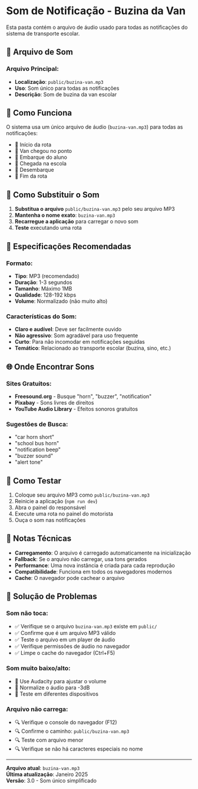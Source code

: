 # Som de Notificação - Buzina da Van

Esta pasta contém o arquivo de áudio usado para todas as notificações do sistema de transporte escolar.

## 📁 Arquivo de Som

### Arquivo Principal:
- **Localização**: `public/buzina-van.mp3`
- **Uso**: Som único para todas as notificações
- **Descrição**: Som de buzina da van escolar

## 🎵 Como Funciona

O sistema usa um único arquivo de áudio (`buzina-van.mp3`) para todas as notificações:
- 🚀 Início da rota
- 🚐 Van chegou no ponto
- 👤 Embarque do aluno
- 🏫 Chegada na escola
- 🚪 Desembarque
- 🏁 Fim da rota

## 🔄 Como Substituir o Som

1. **Substitua o arquivo** `public/buzina-van.mp3` pelo seu arquivo MP3
2. **Mantenha o nome exato**: `buzina-van.mp3`
3. **Recarregue a aplicação** para carregar o novo som
4. **Teste** executando uma rota

## 🎨 Especificações Recomendadas

### Formato:
- **Tipo**: MP3 (recomendado)
- **Duração**: 1-3 segundos
- **Tamanho**: Máximo 1MB
- **Qualidade**: 128-192 kbps
- **Volume**: Normalizado (não muito alto)

### Características do Som:
- **Claro e audível**: Deve ser facilmente ouvido
- **Não agressivo**: Som agradável para uso frequente
- **Curto**: Para não incomodar em notificações seguidas
- **Temático**: Relacionado ao transporte escolar (buzina, sino, etc.)

## 🌐 Onde Encontrar Sons

### Sites Gratuitos:
- **Freesound.org** - Busque "horn", "buzzer", "notification"
- **Pixabay** - Sons livres de direitos
- **YouTube Audio Library** - Efeitos sonoros gratuitos

### Sugestões de Busca:
- "car horn short"
- "school bus horn"
- "notification beep"
- "buzzer sound"
- "alert tone"

## 🧪 Como Testar

1. Coloque seu arquivo MP3 como `public/buzina-van.mp3`
2. Reinicie a aplicação (`npm run dev`)
3. Abra o painel do responsável
4. Execute uma rota no painel do motorista
5. Ouça o som nas notificações

## 📝 Notas Técnicas

- **Carregamento**: O arquivo é carregado automaticamente na inicialização
- **Fallback**: Se o arquivo não carregar, usa tons gerados
- **Performance**: Uma nova instância é criada para cada reprodução
- **Compatibilidade**: Funciona em todos os navegadores modernos
- **Cache**: O navegador pode cachear o arquivo

## 🔧 Solução de Problemas

### Som não toca:
- ✅ Verifique se o arquivo `buzina-van.mp3` existe em `public/`
- ✅ Confirme que é um arquivo MP3 válido
- ✅ Teste o arquivo em um player de áudio
- ✅ Verifique permissões de áudio no navegador
- ✅ Limpe o cache do navegador (Ctrl+F5)

### Som muito baixo/alto:
- 🔧 Use Audacity para ajustar o volume
- 🔧 Normalize o áudio para -3dB
- 🔧 Teste em diferentes dispositivos

### Arquivo não carrega:
- 🔍 Verifique o console do navegador (F12)
- 🔍 Confirme o caminho: `public/buzina-van.mp3`
- 🔍 Teste com arquivo menor
- 🔍 Verifique se não há caracteres especiais no nome

---

**Arquivo atual**: `buzina-van.mp3`  
**Última atualização**: Janeiro 2025  
**Versão**: 3.0 - Som único simplificado